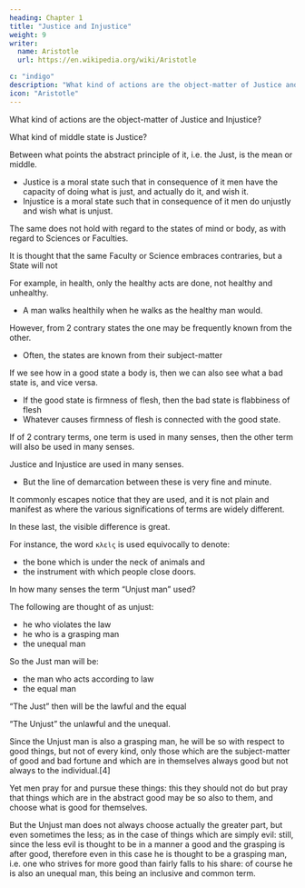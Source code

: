 ```yaml
---
heading: Chapter 1
title: "Justice and Injustice"
weight: 9
writer:
  name: Aristotle
  url: https://en.wikipedia.org/wiki/Aristotle

c: "indigo"
description: "What kind of actions are the object-matter of Justice and Injustice?"
icon: "Aristotle"
---
```



What kind of actions are the object-matter of Justice and Injustice?

What kind of middle state is Justice?

Between what points the abstract principle of it, i.e. the Just, is the mean or middle. 

<!-- And our enquiry shall be, if you please, conducted in the same method as we have observed in the foregoing parts of this Treatise. -->

- Justice is a moral state such that in consequence of it men have the capacity of doing what is just, and actually do it, and wish it.
- Injustice is a moral state such that in consequence of it men do unjustly and wish what is unjust.

 <!-- let us also be content then with these as a ground-work sketched out. -->

The same does not hold with regard to the states of mind or body, as with regard to Sciences or Faculties.

It is thought that the same Faculty or Science embraces contraries, but a State will not

For example, in health, only the healthy acts are done, not healthy and unhealthy. 
- A man walks healthily when he walks as the healthy man would.

However, from 2 contrary states the one may be frequently known from the other.
- Often, the states are known from their subject-matter

If we see how in a good state a body is, then we can also see what a bad state is, and vice versa.

 <!-- and from the things which belong to a good state of body the good state itself is seen, and vice versâ. If, for instance,  -->
- If the good state is firmness of flesh, then the bad state is flabbiness of flesh
- Whatever causes firmness of flesh is connected with the good state.

If of 2 contrary terms, one term is used in many senses, then the other term will also be used in many senses.

 <!-- as, for instance, if “the Just,” then also “the Unjust.”  -->

Justice and Injustice are used in many senses.
- But the line of demarcation between these is very fine and minute.

It commonly escapes notice that they are used, and it is not plain and manifest as where the various significations of terms are widely different.

In these last, the visible difference is great.

For instance, the word `κλεὶς` is used equivocally to denote:
- the bone which is under the neck of animals and
- the instrument with which people close doors.

In how many senses the term “Unjust man” used?

The following are thought of as unjust:
- he who violates the law
- he who is a grasping man
- the unequal man

So the Just man will be:
- the man who acts according to law
- the equal man

“The Just” then will be the lawful and the equal

“The Unjust” the unlawful and the unequal.

Since the Unjust man is also a grasping man, he will be so with respect to good things, but not of every kind, only those which are the subject-matter of good and bad fortune and which are in themselves always good but not always to the individual.[4] 

Yet men pray for and pursue these things: this they should not do but pray that things which are in the abstract good may be so also to them, and choose what is good for themselves.

But the Unjust man does not always choose actually the greater part, but even sometimes the less; as in the case of things which are simply evil: still, since the less evil is thought to be in a manner a good and the grasping is after good, therefore even in this case he is thought to be a grasping man, i.e. one who strives for more good than fairly falls to his share: of course he is also an unequal man, this being an inclusive and common term.
